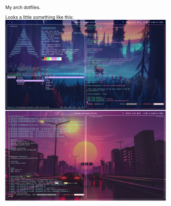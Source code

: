 My arch dotfiles.

Looks a little something like this:
<br />
![Sample 1](samples/sample_1.PNG)
![Sample 2](samples/sample_2.JPG)
